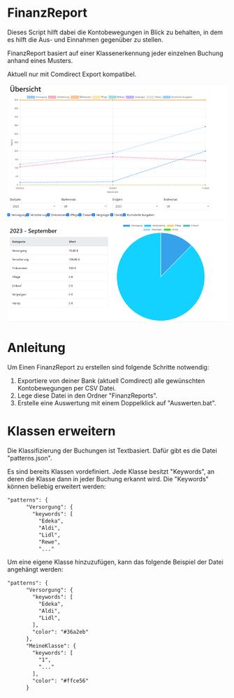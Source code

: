 # FinanzReport

Dieses Script hilft dabei die Kontobewegungen in Blick zu behalten, in dem es hilft die Aus- und Einnahmen gegenüber zu stellen.

FinanzReport basiert auf einer Klassenerkennung jeder einzelnen Buchung anhand eines Musters.

Aktuell nur mit Comdirect Export kompatibel.

![](./Example.png)


# Anleitung

Um Einen FinanzReport zu erstellen sind folgende Schritte notwendig:

1. Exportiere von deiner Bank (aktuell Comdirect) alle gewünschten Kontobewegungen per CSV Datei.
2. Lege diese Datei in den Ordner "FinanzReports".
3. Erstelle eine Auswertung mit einem Doppelklick auf "Auswerten.bat".


# Klassen erweitern

Die Klassifizierung der Buchungen ist Textbasiert. Dafür gibt es die Datei "patterns.json".

Es sind bereits Klassen vordefiniert. Jede Klasse besitzt "Keywords", an deren die Klasse dann in jeder Buchung erkannt wird.
Die "Keywords" können beliebig erweitert werden:

```
"patterns": {
      "Versorgung": {
        "keywords": [
          "Edeka",
          "Aldi",
          "Lidl",
          "Rewe",
          "..."
```

Um eine eigene Klasse hinzuzufügen, kann das folgende Beispiel der Datei angehängt werden:

```
"patterns": {
      "Versorgung": {
        "keywords": [
          "Edeka",
          "Aldi",
          "Lidl",
        ],
        "color": "#36a2eb" 
      },
      "MeineKlasse": {
        "keywords": [
          "1",
          "..."
        ],
        "color": "#ffce56"
      }
```
